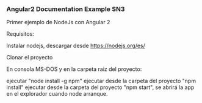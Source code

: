 ### Angular2 Documentation Example SN3

Primer ejemplo de NodeJs con Angular 2

Requisitos:

Instalar nodejs, descargar desde https://nodejs.org/es/ 

Clonar el proyecto

En consola MS-DOS y en la carpeta raiz del proyecto:

ejecutar "node install -g npm"
ejecutar desde la carpeta del proyecto "npm install"
ejecutar desde la carpeta del proyecto "npm start", se abrirá la  app en el explorador cuando node arranque.


